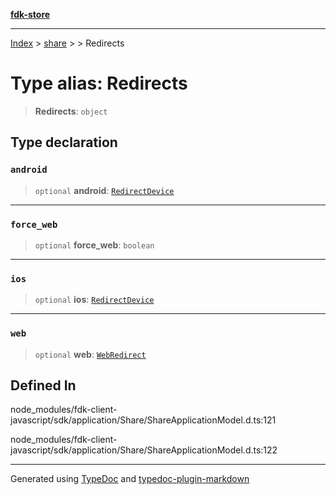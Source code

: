 [**fdk-store**](../../../README.md)
***

[Index](../../../API.md) > [share](../../README.md) > [<internal>](../README.md) > Redirects

# Type alias: Redirects

> **Redirects**: `object`

## Type declaration

### `android`

> `optional` **android**: [`RedirectDevice`](type-alias.RedirectDevice.md)

***

### `force_web`

> `optional` **force\_web**: `boolean`

***

### `ios`

> `optional` **ios**: [`RedirectDevice`](type-alias.RedirectDevice.md)

***

### `web`

> `optional` **web**: [`WebRedirect`](type-alias.WebRedirect.md)

## Defined In

node\_modules/fdk-client-javascript/sdk/application/Share/ShareApplicationModel.d.ts:121

node\_modules/fdk-client-javascript/sdk/application/Share/ShareApplicationModel.d.ts:122

***
Generated using [TypeDoc](https://typedoc.org/) and [typedoc-plugin-markdown](https://www.npmjs.com/package/typedoc-plugin-markdown)
